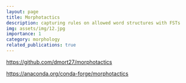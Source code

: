 ```yaml
---
layout: page
title: Morphotactics
description: capturing rules on allowed word structures with FSTs
img: assets/img/12.jpg
importance: 1
category: morphology
related_publications: true
---
```


https://github.com/dmort27/morphotactics

https://anaconda.org/conda-forge/morphotactics
